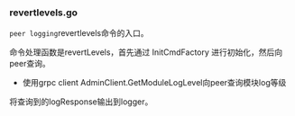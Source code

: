 ### revertlevels.go

`peer logging`revertlevels命令的入口。

命令处理函数是revertLevels，首先通过 InitCmdFactory 进行初始化，然后向peer查询。

* 使用grpc client AdminClient.GetModuleLogLevel向peer查询模块log等级

将查询到的logResponse输出到logger。

